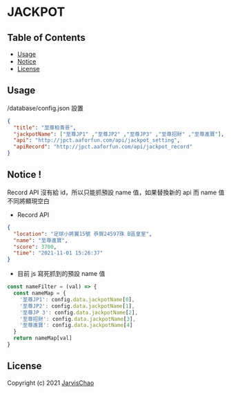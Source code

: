 # **JACKPOT**

## **Table of Contents**

  * [Usage](#usage)
  * [Notice](#notice)
  * [License](#license)

## **Usage**

/database/config.json 設置
```json
{
  "title": "至尊柏青哥",
  "jackpotName": ["至尊JP1" ,"至尊JP2" ,"至尊JP3" ,"至尊招財" ,"至尊進寶"],
  "api": "http://jpct.aaforfun.com/api/jackpot_setting",
  "apiRecord": "http://jpct.aaforfun.com/api/jackpot_record"
}
```
## **Notice !**
Record API 沒有給 id，所以只能抓預設 name 值，如果替換新的 api 而 name 值不同將顯現空白
- Record API
```json
{
  "location": "足球小將翼15號 恭賀24597珠 B區皇室",
  "name": "至尊進寶",
  "score": 3700,
  "time": "2021-11-01 15:26:37"
}
```

- 目前 js 寫死抓到的預設 name 值
```js
const nameFilter = (val) => {
  const nameMap = {
    '至尊JP1': config.data.jackpotName[0],
    '至尊JP2': config.data.jackpotName[1],
    '至尊JP 3': config.data.jackpotName[2],
    '至尊招財': config.data.jackpotName[3],
    '至尊進寶': config.data.jackpotName[4]
  }
  return nameMap[val]
}
```


## **License**

Copyright (c) 2021 [JarvisChao](https://github.com/JarvisChao/)
